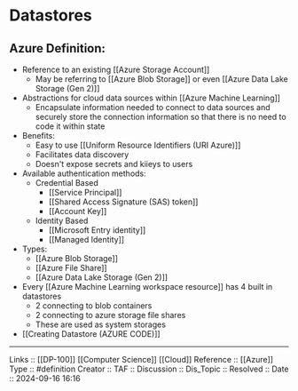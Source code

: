 # Datastores

## Azure Definition:
- Reference to an existing [[Azure Storage Account]]
	- May be referring to [[Azure Blob Storage]] or even [[Azure Data Lake Storage (Gen 2)]]
- Abstractions for cloud data sources within [[Azure Machine Learning]]
	- Encapsulate information needed to connect to data sources and securely store the connection information so that there is no need to code it within state
- Benefits:
	- Easy to use [[Uniform Resource Identifiers (URI Azure)]]
	- Facilitates data discovery
	- Doesn't expose secrets and kiieys to users
- Available authentication methods:
	- Credential Based
		- [[Service Principal]]
		- [[Shared Access Signature (SAS) token]]
		- [[Account Key]]
	- Identity Based
		- [[Microsoft Entry identity]]
		- [[Managed Identity]]
- Types:
	- [[Azure Blob Storage]]
	- [[Azure File Share]]
	- [[Azure Data Lake Storage (Gen 2)]]
- Every [[Azure Machine Learning workspace resource]] has 4 built in datastores
	- 2 connecting to blob containers
	- 2 connecting to azure storage file shares
	- These are used as system storages
- [[Creating Datastore (AZURE CODE)]]
---
Links :: [[DP-100]] [[Computer Science]] [[Cloud]]
Reference ::  [[Azure]]
Type :: #definition
Creator ::
TAF ::
Discussion ::
Dis_Topic :: 
Resolved ::
Date :: 2024-09-16 16:16